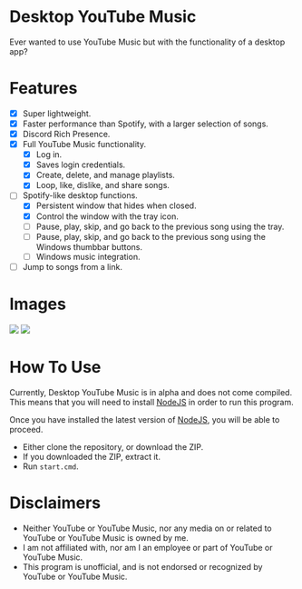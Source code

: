# Desktop YouTube Music
Ever wanted to use YouTube Music but with the functionality of a desktop app?

# Features

- [x] Super lightweight.
- [x] Faster performance than Spotify, with a larger selection of songs.
- [x] Discord Rich Presence.
- [x] Full YouTube Music functionality.
  - [x] Log in.
  - [x] Saves login credentials.
  - [x] Create, delete, and manage playlists.
  - [x] Loop, like, dislike, and share songs.
- [ ] Spotify-like desktop functions.
  - [x] Persistent window that hides when closed.
  - [x] Control the window with the tray icon.
  - [ ] Pause, play, skip, and go back to the previous song using the tray.
  - [ ] Pause, play, skip, and go back to the previous song using the Windows thumbbar buttons.
  - [ ] Windows music integration.
- [ ] Jump to songs from a link.

# Images

<img src="https://i.vgy.me/kQVHwG.png" />

<img src="https://i.vgy.me/pJDHHU.png" />

# How To Use

Currently, Desktop YouTube Music is in alpha and does not come compiled. This means that you will need to install [NodeJS](https://nodejs.org/) in order to run this program.

Once you have installed the latest version of [NodeJS](https://nodejs.org/), you will be able to proceed.

- Either clone the repository, or download the ZIP.
- If you downloaded the ZIP, extract it.
- Run `start.cmd`.

# Disclaimers

- Neither YouTube or YouTube Music, nor any media on or related to YouTube or YouTube Music is owned by me.
- I am not affiliated with, nor am I an employee or part of YouTube or YouTube Music.
- This program is unofficial, and is not endorsed or recognized by YouTube or YouTube Music.
